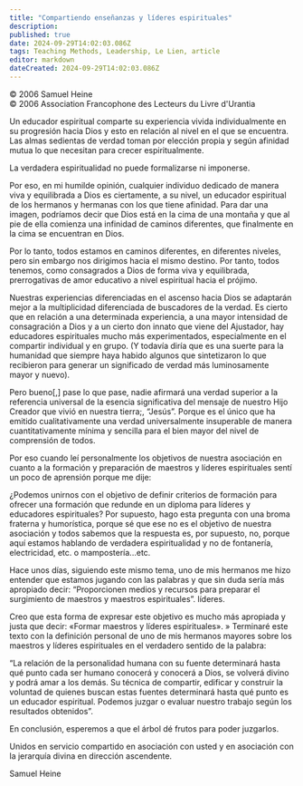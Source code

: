 ```yaml
---
title: "Compartiendo enseñanzas y líderes espirituales"
description: 
published: true
date: 2024-09-29T14:02:03.086Z
tags: Teaching Methods, Leadership, Le Lien, article
editor: markdown
dateCreated: 2024-09-29T14:02:03.086Z
---
```


<p class="v-card tema v-sheet--gris claro aclarar-3 px-2">© 2006 Samuel Heine<br>© 2006 Association Francophone des Lecteurs du Livre d'Urantia</p>


Un educador espiritual comparte su experiencia vivida individualmente en su progresión hacia Dios y esto en relación al nivel en el que se encuentra. Las almas sedientas de verdad toman por elección propia y según afinidad mutua lo que necesitan para crecer espiritualmente.

La verdadera espiritualidad no puede formalizarse ni imponerse.

Por eso, en mi humilde opinión, cualquier individuo dedicado de manera viva y equilibrada a Dios es ciertamente, a su nivel, un educador espiritual de los hermanos y hermanas con los que tiene afinidad. Para dar una imagen, podríamos decir que Dios está en la cima de una montaña y que al pie de ella comienza una infinidad de caminos diferentes, que finalmente en la cima se encuentran en Dios.

Por lo tanto, todos estamos en caminos diferentes, en diferentes niveles, pero sin embargo nos dirigimos hacia el mismo destino. Por tanto, todos tenemos, como consagrados a Dios de forma viva y equilibrada, prerrogativas de amor educativo a nivel espiritual hacia el prójimo.

Nuestras experiencias diferenciadas en el ascenso hacia Dios se adaptarán mejor a la multiplicidad diferenciada de buscadores de la verdad. Es cierto que en relación a una determinada experiencia, a una mayor intensidad de consagración a Dios y a un cierto don innato que viene del Ajustador, hay educadores espirituales mucho más experimentados, especialmente en el compartir individual y en grupo. (Y todavía diría que es una suerte para la humanidad que siempre haya habido algunos que sintetizaron lo que recibieron para generar un significado de verdad más luminosamente mayor y nuevo).

Pero bueno[,] pase lo que pase, nadie afirmará una verdad superior a la referencia universal de la esencia significativa del mensaje de nuestro Hijo Creador que vivió en nuestra tierra;, “Jesús”. Porque es el único que ha emitido cualitativamente una verdad universalmente insuperable de manera cuantitativamente mínima y sencilla para el bien mayor del nivel de comprensión de todos.

Por eso cuando leí personalmente los objetivos de nuestra asociación en cuanto a la formación y preparación de maestros y líderes espirituales sentí un poco de aprensión porque me dije:

¿Podemos unirnos con el objetivo de definir criterios de formación para ofrecer una formación que redunde en un diploma para líderes y educadores espirituales? Por supuesto, hago esta pregunta con una broma fraterna y humorística, porque sé que ese no es el objetivo de nuestra asociación y todos sabemos que la respuesta es, por supuesto, no, porque aquí estamos hablando de verdadera espiritualidad y no de fontanería, electricidad, etc. o mampostería...etc.

Hace unos días, siguiendo este mismo tema, uno de mis hermanos me hizo entender que estamos jugando con las palabras y que sin duda sería más apropiado decir: “Proporcionen medios y recursos para preparar el surgimiento de maestros y maestros espirituales”. líderes.

Creo que esta forma de expresar este objetivo es mucho más apropiada y justa que decir: «Formar maestros y líderes espirituales». » Terminaré este texto con la definición personal de uno de mis hermanos mayores sobre los maestros y líderes espirituales en el verdadero sentido de la palabra:

“La relación de la personalidad humana con su fuente determinará hasta qué punto cada ser humano conocerá y conocerá a Dios, se volverá divino y podrá amar a los demás. Su técnica de compartir, edificar y construir la voluntad de quienes buscan estas fuentes determinará hasta qué punto es un educador espiritual. Podemos juzgar o evaluar nuestro trabajo según los resultados obtenidos”.

En conclusión, esperemos a que el árbol dé frutos para poder juzgarlos.

Unidos en servicio compartido en asociación con usted y en asociación con la jerarquía divina en dirección ascendente.

Samuel Heine

